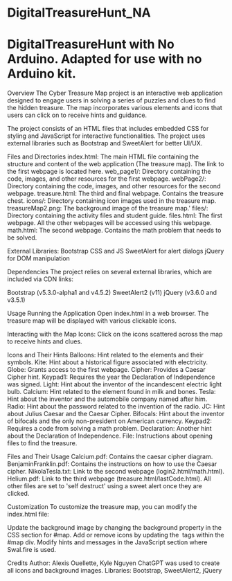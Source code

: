 # DigitalTreasureHunt_NA

# DigitalTreasureHunt with No Arduino. Adapted for use with no Arduino kit. 
Overview
The Cyber Treasure Map project is an interactive web application designed to engage users in solving a series of puzzles and clues to find the hidden treasure. The map incorporates various elements and icons that users can click on to receive hints and guidance.

The project consists of an HTML files that includes embedded CSS for styling and JavaScript for interactive functionalities. The project uses external libraries such as Bootstrap and SweetAlert for better UI/UX.

Files and Directories
index.html: The main HTML file containing the structure and content of the web application (The treasure map). The link to the first webpage is located here.
web_page1/: Directory containing the code, images, and other resources for the first webpage. 
webPage2/: Directory containing the code, images, and other resources for the second webpage.
treasure.html: The third and final webpage. Contains the treasure chest.
icons/: Directory containing icon images used in the treasure map.
treasureMap2.png: The background image of the treasure map.'
files/: Directory containing the activity files and student guide. 
files.html: The first webpage. All the other webpages will be accessed using this webpage. 
math.html: The second webpage. Contains the math problem that needs to be solved. 

External Libraries:
Bootstrap CSS and JS
SweetAlert for alert dialogs
jQuery for DOM manipulation

Dependencies
The project relies on several external libraries, which are included via CDN links:

Bootstrap (v5.3.0-alpha1 and v4.5.2)
SweetAlert2 (v11)
jQuery (v3.6.0 and v3.5.1)

Usage
Running the Application
Open index.html in a web browser.
The treasure map will be displayed with various clickable icons.

Interacting with the Map
Icons: Click on the icons scattered across the map to receive hints and clues.

Icons and Their Hints
Balloons: Hint related to the elements and their symbols.
Kite: Hint about a historical figure associated with electricity.
Globe: Grants access to the first webpage.
Cipher: Provides a Caesar Cipher hint.
Keypad1: Requires the year the Declaration of Independence was signed.
Light: Hint about the inventor of the incandescent electric light bulb.
Calcium: Hint related to the element found in milk and bones.
Tesla: Hint about the inventor and the automobile company named after him.
Radio: Hint about the password related to the invention of the radio.
JC: Hint about Julius Caesar and the Caesar Cipher.
Bifocals: Hint about the inventor of bifocals and the only non-president on American currency.
Keypad2: Requires a code from solving a math problem.
Declaration: Another hint about the Declaration of Independence.
File: Instructions about opening files to find the treasure.

Files and Their Usage
Calcium.pdf: Contains the caesar cipher diagram.
BenjaminFranklin.pdf: Contains the instructions on how to use the Caesar cipher. 
NikolaTesla.txt: Link to the second webpage (login2.html/math.html).
Helium.pdf: Link to the third webpage (treasure.html/lastCode.html).
All other files are set to 'self destruct' using a sweet alert once they are clicked.

Customization
To customize the treasure map, you can modify the index.html file:

Update the background image by changing the background property in the CSS section for #map.
Add or remove icons by updating the <img> tags within the #map div.
Modify hints and messages in the JavaScript section where Swal.fire is used.

Credits
Author: Alexis Ouellette, Kyle Nguyen
ChatGPT was used to create all icons and background images.
Libraries: Bootstrap, SweetAlert2, jQuery
